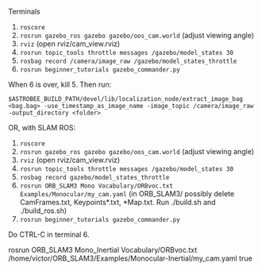 Terminals

1. `roscore`
2. `rosrun gazebo_ros gazebo gazebo/oos_cam.world` (adjust viewing angle)
3. `rviz` (open rviz/cam_view.rviz)
4. `rosrun topic_tools throttle messages /gazebo/model_states 30`
5. `rosbag record /camera/image_raw /gazebo/model_states_throttle`
6. `rosrun beginner_tutorials gazebo_commander.py`

When 6 is over, kill 5. Then run:

`$ASTROBEE_BUILD_PATH/devel/lib/localization_node/extract_image_bag <bag.bag> -use_timestamp_as_image_name -image_topic /camera/image_raw -output_directory <folder>`

OR, with SLAM ROS:
1. `roscore`
2. `rosrun gazebo_ros gazebo gazebo/oos_cam.world` (adjust viewing angle)
3. `rviz` (open rviz/cam_view.rviz)
4. `rosrun topic_tools throttle messages /gazebo/model_states 30`
5. `rosbag record gazebo/model_states_throttle`
6. `rosrun ORB_SLAM3 Mono Vocabulary/ORBvoc.txt Examples/Monocular/my_cam.yaml` (in ORB_SLAM3/ possibly delete CamFrames.txt, Keypoints*.txt, *Map.txt. Run ./build.sh and ./build_ros.sh)
7. `rosrun beginner_tutorials gazebo_commander.py`

Do CTRL-C in terminal 6.

rosrun ORB_SLAM3 Mono_Inertial Vocabulary/ORBvoc.txt /home/victor/ORB_SLAM3/Examples/Monocular-Inertial/my_cam.yaml true	







